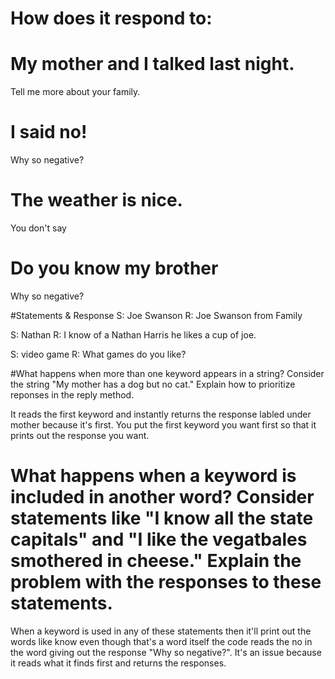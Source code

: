 # How does it respond to: 
# My mother and I talked last night. 
Tell me more about your family.

# I said no! 
Why so negative?

# The weather is nice.
You don't say

# Do you know my brother
Why so negative?

#Statements & Response
S: Joe Swanson
R: Joe Swanson from Family 

S: Nathan 
R: I know of a Nathan Harris he likes a cup of joe.

S: video game
R: What games do you like?

#What happens when more than one keyword appears in a string? Consider the string "My mother has a dog but no cat." Explain how to prioritize reponses in the reply method.

It reads the first keyword and instantly returns the response labled under mother because it's first. You put the first keyword you want first so that it prints out the response you want.

# What happens when a keyword is included in another word? Consider statements like "I know all the state capitals" and "I like the vegatbales smothered in cheese." Explain the problem with the responses to these statements. 
When a keyword is used in any of these statements then it'll print out the words like know even though that's a word itself the code reads the no in the word giving out the response "Why so negative?". It's an issue because it reads what it finds first and returns the responses. 